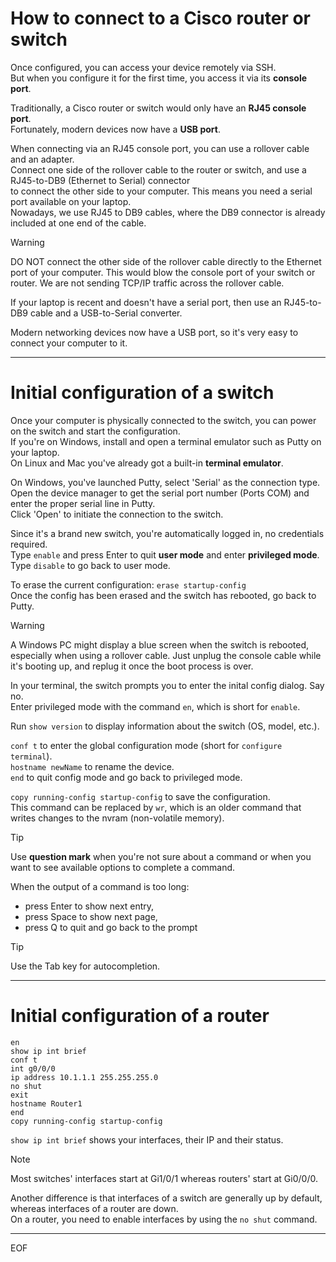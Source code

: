 # How to connect to a Cisco router or switch

Once configured, you can access your device remotely via SSH.  
But when you configure it for the first time, you access it via its **console port**.  

Traditionally, a Cisco router or switch would only have an **RJ45 console port**.  
Fortunately, modern devices now have a **USB port**.  

When connecting via an RJ45 console port, you can use a rollover cable and an adapter.  
Connect one side of the rollover cable to the router or switch, and use a RJ45-to-DB9 (Ethernet to Serial) connector   
to connect the other side to your computer. This means you need a serial port available on your laptop.  
Nowadays, we use RJ45 to DB9 cables, where the DB9 connector is already included at one end of the cable.

>[!warning]
>DO NOT connect the other side of the rollover cable directly to the Ethernet port of your computer.
>This would blow the console port of your switch or router. We are not sending TCP/IP traffic across the rollover cable.

If your laptop is recent and doesn't have a serial port, then use an RJ45-to-DB9 cable and a USB-to-Serial converter.  

Modern networking devices now have a USB port, so it's very easy to connect your computer to it.

---

# Initial configuration of a switch

Once your computer is physically connected to the switch, you can power on the switch and start the configuration.  
If you're on Windows, install and open a terminal emulator such as Putty on your laptop.  
On Linux and Mac you've already got a built-in **terminal emulator**.  

On Windows, you've launched Putty, select 'Serial' as the connection type.  
Open the device manager to get the serial port number (Ports COM) and enter the proper serial line in Putty.  
Click 'Open' to initiate the connection to the switch.  

Since it's a brand new switch, you're automatically logged in, no credentials required.  
Type `enable` and press Enter to quit **user mode** and enter **privileged mode**.  
Type `disable` to go back to user mode.

To erase the current configuration: `erase startup-config`  
Once the config has been erased and the switch has rebooted, go back to Putty.

>[!warning]
>A Windows PC might display a blue screen when the switch is rebooted, especially when using a rollover cable.
>Just unplug the console cable while it's booting up, and replug it once the boot process is over.

In your terminal, the switch prompts you to enter the inital config dialog. Say no.  
Enter privileged mode with the command `en`, which is short for `enable`.  

Run `show version` to display information about the switch (OS, model, etc.).  

`conf t` to enter the global configuration mode (short for `configure terminal`).  
`hostname newName` to rename the device.  
`end` to quit config mode and go back to privileged mode.  

`copy running-config startup-config` to save the configuration.  
This command can be replaced by `wr`, which is an older command that writes changes to the nvram (non-volatile memory).

>[!tip]
>Use **question mark** when you're not sure about a command or when you want to see available options to complete a command.

When the output of a command is too long:
- press Enter to show next entry,
- press Space to show next page,
- press Q to quit and go back to the prompt

>[!tip]
>Use the Tab key for autocompletion.

---

# Initial configuration of a router

```
en
show ip int brief
conf t
int g0/0/0
ip address 10.1.1.1 255.255.255.0
no shut
exit
hostname Router1
end
copy running-config startup-config
```

`show ip int brief`  shows your interfaces, their IP and their status.  


>[!note]
>Most switches' interfaces start at Gi1/0/1 whereas routers' start at Gi0/0/0.

Another difference is that interfaces of a switch are generally up by default, whereas interfaces of a router are down.  
On a router, you need to enable interfaces by using the `no shut` command.  

---
EOF

